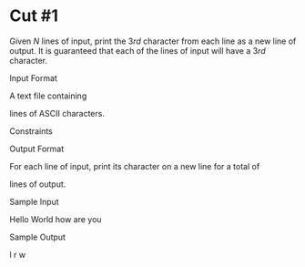 # Cut #1

Given $N$ lines of input, print the $3rd$ character from each line as a new
line of output. It is guaranteed that each of the lines of input will
have a $3rd$ character.

Input Format

A text file containing

lines of ASCII characters.

Constraints

Output Format

For each line of input, print its
character on a new line for a total of

lines of output.

Sample Input

Hello
World
how are you

Sample Output

l
r
w
